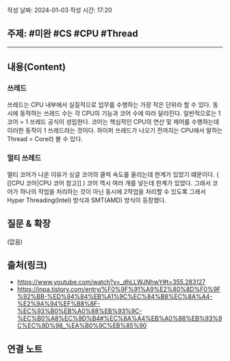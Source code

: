 작성 날짜: 2024-01-03
작성 시간: 17:20

## 주제: #미완 #CS #CPU #Thread

----
## 내용(Content)
### 쓰레드

쓰레드는 CPU 내부에서 실질적으로 업무를 수행하는 가장 작은 단위라 할 수 있다. 동시에 동작하는 쓰레드 수는 각 CPU의 기능과 코어 수에 따라 달라진다.  일반적으로는 1 코어 = 1 쓰레드 공식이 성립한다. 코어는 핵심적인 CPU의 연산 및 제어를 수행하는데 이러한 동작이 1 쓰레드라는 것이다. 하이퍼 쓰레드가 나오기 전까지는 CPU에서 말하는 Thread = Core라 볼 수 있다.


### 멀티 쓰레드
멀티 코어가 나온 이유가 싱글 코어의 클럭 속도를 올리는데 한계가 있었기 떄문이다. (
[[CPU 코어|CPU 코어 참고]] ) 코어 역시 여러 개를 넣는데 한계가 있었다.  그래서 코어가 하나의 작업을 처리하는 것이 아닌 동시에 2작업을 처리할 수 있도록 그래서  Hyper Threading(Intel) 방식과 SMT(AMD) 방식이 등장했다.



## 질문 & 확장

(없음)

## 출처(링크)
- https://www.youtube.com/watch?v=_dhLLWJNhwY#t=355.283127
- https://inpa.tistory.com/entry/%F0%9F%91%A9%E2%80%8D%F0%9F%92%BB-%ED%94%84%EB%A1%9C%EC%84%B8%EC%8A%A4-%E2%9A%94%EF%B8%8F-%EC%93%B0%EB%A0%88%EB%93%9C-%EC%B0%A8%EC%9D%B4#%EC%8A%A4%EB%A0%88%EB%93%9C%EC%9D%98_%EA%B0%9C%EB%85%90
## 연결 노트










